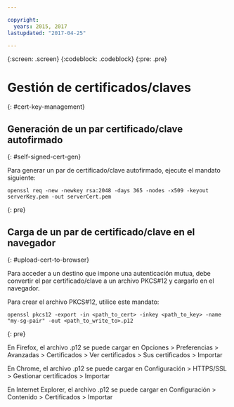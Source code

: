 ```yaml
---

copyright:
  years: 2015, 2017
lastupdated: "2017-04-25"

---
```

{:screen: .screen}
{:codeblock: .codeblock}
{:pre: .pre}

# Gestión de certificados/claves
{: #cert-key-management}

## Generación de un par certificado/clave autofirmado
{: #self-signed-cert-gen}

Para generar un par de certificado/clave autofirmado, ejecute el mandato siguiente:

```
openssl req -new -newkey rsa:2048 -days 365 -nodes -x509 -keyout serverKey.pem -out serverCert.pem
```
{: pre}


## Carga de un par de certificado/clave en el navegador
{: #upload-cert-to-browser}

Para acceder a un destino que impone una autenticación mutua, debe convertir el par certificado/clave a un archivo PKCS#12 y cargarlo en el navegador.

Para crear el archivo PKCS#12, utilice este mandato:

```
openssl pkcs12 -export -in <path_to_cert> -inkey <path_to_key> -name "my-sg-pair" -out <path_to_write_to>.p12
```
{: pre}

En Firefox, el archivo .p12 se puede cargar en Opciones > Preferencias > Avanzadas > Certificados > Ver certificados > Sus certificados > Importar

En Chrome, el archivo .p12 se puede cargar en Configuración > HTTPS/SSL > Gestionar certificados > Importar

En Internet Explorer, el archivo .p12 se puede cargar en Configuración > Contenido > Certificados > Importar
